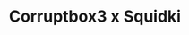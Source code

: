 ---
slug: corruptbox3-x-squidki
title: Corruptbox3 x Squidki
description: "Corruptbox3 x Squidki is an exciting online game. Play for free directly in your browser!"
icon: /images/new_mods/Corruptbox3 x Sprinkle.png
url: https://wowtbc.net/sprunkin/corruptbox3-x-sprunki/index.html
previewImage: /images/new_mods/Corruptbox3 x Sprinkle.png
type: new mods

# SEO配置
seo:
  title: "Corruptbox3 x Squidki - Play Free Online Game | Fun Browser Games"
  description: "Corruptbox3 x Squidki - Play this fun online game for free in your browser. No download required!"
  ogImage: "/images/new_mods/Corruptbox3 x Sprinkle.png"
  keywords: "corruptbox3-x-squidki, online game, browser game, free game, new mods game, play online"

videoUrls:
  - https://www.youtube.com/embed/example1
  - https://www.youtube.com/embed/example2

whyPlay:
  title: "Why Play Corruptbox3 x Squidki?"
  items:
    - "Immersive Gameplay: Corruptbox3 x Squidki offers an engaging and immersive gaming experience that will keep you entertained for hours"
    - "Challenging Levels: Test your skills with increasingly difficult challenges and obstacles"
    - "Beautiful Graphics: Enjoy stunning visuals and smooth animations that bring the game world to life"
    - "Regular Updates: New content and features are added regularly to keep the game fresh and exciting"
    - "Free to Play: Experience all the fun without spending a penny"
    - "Community Features: Connect with other players, share strategies, and compete for high scores"
    - "Cross-Platform: Play on any device with a web browser, no downloads required"

features:
  title: "Key Features of Corruptbox3 x Squidki"
  image: "/images/new_mods/Corruptbox3 x Sprinkle.png"
  items:
    - "Intuitive Controls: Easy to learn controls make Corruptbox3 x Squidki accessible for players of all skill levels"
    - "Multiple Game Modes: Enjoy various gameplay options that provide different challenges and experiences"
    - "Character Customization: Personalize your gaming experience with unique characters and items"
    - "Achievement System: Complete special tasks to earn rewards and recognition"
    - "Leaderboards: Compete with players worldwide and see who can achieve the highest scores"

characteristics:
  title: "Game Characteristics"
  image: "/images/new_mods/Corruptbox3 x Sprinkle.png"
  items:
    - "Genre: New mods game with elements of strategy and skill"
    - "Difficulty: Suitable for both casual gamers and those seeking a challenge"
    - "Play Time: Quick sessions or extended gameplay, depending on your preference"
    - "Art Style: Vibrant and engaging visuals that enhance the gaming experience"
    - "Sound Design: Immersive audio that complements the gameplay perfectly"

info: "Corruptbox3 x Squidki is an exciting online game that offers players a unique and engaging gaming experience. With its intuitive controls, stunning visuals, and challenging gameplay, Corruptbox3 x Squidki provides hours of entertainment for players of all ages and skill levels. Whether you're looking for a quick gaming session during a break or an extended play session, Corruptbox3 x Squidki delivers an immersive experience that will keep you coming back for more. The game features multiple levels of increasing difficulty, ensuring that players are constantly challenged as they progress. With regular updates adding new content and features, Corruptbox3 x Squidki remains fresh and exciting, providing endless entertainment options for its growing community of players."

howToPlayIntro: "Welcome to Corruptbox3 x Squidki! This guide will walk you through the basics and help you master the game. Whether you're a beginner or looking to improve your skills, these tips and instructions will enhance your gaming experience."

howToPlaySteps:
  - title: "Getting Started"
    description: "Begin your Corruptbox3 x Squidki adventure by familiarizing yourself with the controls. Use your keyboard or mouse to navigate through the game interface. The tutorial will guide you through the basic mechanics and help you understand the objectives."
  - title: "Understanding the Objectives"
    description: "In Corruptbox3 x Squidki, your main goal is to progress through levels by completing specific objectives. Each level presents unique challenges that require different strategies and approaches."
  - title: "Mastering the Controls"
    description: "Practice using the controls to improve your precision and reaction time. Corruptbox3 x Squidki requires quick reflexes and strategic thinking to overcome obstacles and defeat opponents."
  - title: "Utilizing Power-ups"
    description: "Collect power-ups throughout the game to enhance your abilities and overcome difficult challenges. Each power-up offers unique advantages that can be crucial for success."
  - title: "Developing Strategies"
    description: "As you progress in Corruptbox3 x Squidki, develop effective strategies for different scenarios. Analyze patterns, anticipate challenges, and adapt your approach to maximize your performance."

faq:
  title: "Frequently Asked Questions about Corruptbox3 x Squidki"
  items:
    - question: "Is Corruptbox3 x Squidki free to play?"
      answer: "Yes, Corruptbox3 x Squidki is completely free to play directly in your web browser. No downloads or purchases are required to enjoy the full game experience."
    - question: "Can I play Corruptbox3 x Squidki on mobile devices?"
      answer: "Yes, Corruptbox3 x Squidki is optimized for both desktop and mobile play. You can enjoy the game on any device with a web browser and internet connection."
    - question: "Are there any in-game purchases?"
      answer: "While Corruptbox3 x Squidki is free to play, there may be optional in-game purchases available for cosmetic items or additional features that don't affect core gameplay."
    - question: "How often is Corruptbox3 x Squidki updated?"
      answer: "The developers regularly update Corruptbox3 x Squidki with new content, features, and improvements based on player feedback and game performance."
    - question: "Can I play Corruptbox3 x Squidki offline?"
      answer: "Currently, Corruptbox3 x Squidki requires an internet connection to play as it's a browser-based online game."
    - question: "Is Corruptbox3 x Squidki suitable for children?"
      answer: "Yes, Corruptbox3 x Squidki is designed to be family-friendly and suitable for players of all ages."
    - question: "How do I report bugs or issues?"
      answer: "If you encounter any problems while playing Corruptbox3 x Squidki, you can report them through the game's support page or contact the developers directly through their website."
    - question: "Still Have Questions?"
      answer: "If you have additional questions about Corruptbox3 x Squidki that aren't covered in this FAQ, please visit our support center or contact our customer service team for assistance."
---